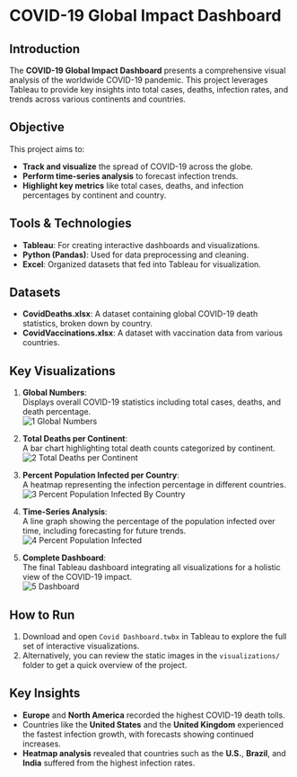 # **COVID-19 Global Impact Dashboard**

## **Introduction**  
The **COVID-19 Global Impact Dashboard** presents a comprehensive visual analysis of the worldwide COVID-19 pandemic. This project leverages Tableau to provide key insights into total cases, deaths, infection rates, and trends across various continents and countries.

## **Objective**  
This project aims to:  
- **Track and visualize** the spread of COVID-19 across the globe.  
- **Perform time-series analysis** to forecast infection trends.  
- **Highlight key metrics** like total cases, deaths, and infection percentages by continent and country.  

## **Tools & Technologies**  
- **Tableau**: For creating interactive dashboards and visualizations.  
- **Python (Pandas)**: Used for data preprocessing and cleaning.  
- **Excel**: Organized datasets that fed into Tableau for visualization.  

## **Datasets**  
- **CovidDeaths.xlsx**: A dataset containing global COVID-19 death statistics, broken down by country.  
- **CovidVaccinations.xlsx**: A dataset with vaccination data from various countries.

## **Key Visualizations**  

1. **Global Numbers**:  
   Displays overall COVID-19 statistics including total cases, deaths, and death percentage.  
![1  Global Numbers](https://github.com/user-attachments/assets/4cf89747-dba9-4bb3-b3c9-aec6ccd8a846)


2. **Total Deaths per Continent**:  
   A bar chart highlighting total death counts categorized by continent.  
![2  Total Deaths per Continent](https://github.com/user-attachments/assets/cec5f679-2c3c-42c0-a6d5-1ea8c5b31a85)

4. **Percent Population Infected per Country**:  
   A heatmap representing the infection percentage in different countries.  
![3 Percent Population Infected By Country](https://github.com/user-attachments/assets/e3da2872-05b7-45de-8d8e-96d010045b1a)


5. **Time-Series Analysis**:  
   A line graph showing the percentage of the population infected over time, including forecasting for future trends.  
![4  Percent Population Infected](https://github.com/user-attachments/assets/77630b8f-692b-4f28-a8c7-c2f47932f882)


6. **Complete Dashboard**:  
   The final Tableau dashboard integrating all visualizations for a holistic view of the COVID-19 impact.  
![5  Dashboard](https://github.com/user-attachments/assets/00e272b9-aa75-4bac-99e6-550a83e50ab5)

## **How to Run**  
1. Download and open `Covid Dashboard.twbx` in Tableau to explore the full set of interactive visualizations.  
2. Alternatively, you can review the static images in the `visualizations/` folder to get a quick overview of the project.  

## **Key Insights**  
- **Europe** and **North America** recorded the highest COVID-19 death tolls.  
- Countries like the **United States** and the **United Kingdom** experienced the fastest infection growth, with forecasts showing continued increases.  
- **Heatmap analysis** revealed that countries such as the **U.S.**, **Brazil**, and **India** suffered from the highest infection rates.
